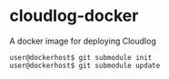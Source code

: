 # cloudlog-docker
A docker image for deploying Cloudlog 

```shell
user@dockerhost$ git submodule init
user@dockerhost$ git submodule update
```